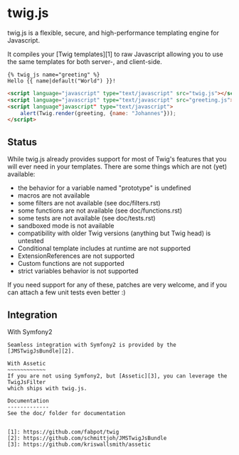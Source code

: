 # twig.js #

twig.js is a flexible, secure, and high-performance templating engine for Javascript.

It compiles your [Twig templates][1] to raw Javascript allowing you to use the same
templates for both server-, and client-side.

```html+jinja
{% twig_js name="greeting" %}
Hello {{ name|default("World") }}!
```

```html
<script language="javascript" type="text/javascript" src="twig.js"></script>
<script language="javascript" type="text/javascript" src="greeting.js"></script>
<script language"javascript" type="text/javascript">
    alert(Twig.render(greeting, {name: "Johannes"}));
</script>
```

Status
------
While twig.js already provides support for most of Twig's features that you will
ever need in your templates. There are some things which are not (yet) available:

  - the behavior for a variable named "prototype" is undefined
  - macros are not available
  - some filters are not available (see doc/filters.rst)
  - some functions are not available (see doc/functions.rst)
  - some tests are not available (see doc/tests.rst)
  - sandboxed mode is not available
  - compatibility with older Twig versions (anything but Twig head) is untested    
  - Conditional template includes at runtime are not supported
  - ExtensionReferences are not supported
  - Custom functions are not supported
  - strict variables behavior is not supported

If you need support for any of these, patches are very welcome, and if you can attach a few
unit tests even better :)

Integration
-----------

With Symfony2
~~~~~~~~~~~~~
Seamless integration with Symfony2 is provided by the [JMSTwigJsBundle][2].

With Assetic
~~~~~~~~~~~~
If you are not using Symfony2, but [Assetic][3], you can leverage the TwigJsFilter 
which ships with twig.js.

Documentation
-------------
See the doc/ folder for documentation 


[1]: https://github.com/fabpot/twig
[2]: https://github.com/schmittjoh/JMSTwigJsBundle
[3]: https://github.com/kriswallsmith/assetic

